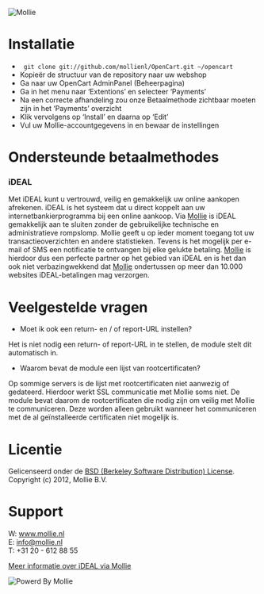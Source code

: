 ![Mollie](http://www.mollie.nl/files/Mollie-Logo-Style-Small.png)

# Installatie #
+ ``` git clone git://github.com/mollienl/OpenCart.git ~/opencart```
+ Kopieër de structuur van de repository naar uw webshop
+ Ga naar uw OpenCart AdminPanel (Beheerpagina)
+ Ga in het menu naar ‘Extentions’ en selecteer ‘Payments’
+ Na een correcte afhandeling zou onze Betaalmethode zichtbaar moeten zijn in het ‘Payments’ overzicht
+ Klik vervolgens op ‘Install’ en daarna op ‘Edit’
+ Vul uw Mollie-accountgegevens in en bewaar de instellingen

# Ondersteunde betaalmethodes #
### iDEAL ###
Met iDEAL kunt u vertrouwd, veilig en gemakkelijk uw online aankopen afrekenen. iDEAL is het systeem dat u direct koppelt aan uw internetbankierprogramma bij een online aankoop.
Via [Mollie](http://www.mollie.nl/) is iDEAL gemakkelijk aan te sluiten zonder de gebruikelijke technische en administratieve rompslomp. Mollie geeft u op ieder moment toegang tot uw transactieoverzichten en andere statistieken. Tevens is het mogelijk per e-mail of SMS een notificatie te ontvangen bij elke gelukte betaling. [Mollie](http://www.mollie.nl/) is hierdoor dus een perfecte partner op het gebied van iDEAL en is het dan ook niet verbazingwekkend dat [Mollie](http://www.mollie.nl/) ondertussen op meer dan 10.000 websites iDEAL-betalingen mag verzorgen.

# Veelgestelde vragen #
+ Moet ik ook een return- en / of report-URL instellen?

Het is niet nodig een return- of report-URL in te stellen, de module stelt dit automatisch in.

+ Waarom bevat de module een lijst van rootcertificaten?

Op sommige servers is de lijst met rootcertificaten niet aanwezig of gedateerd. Hierdoor werkt SSL communicatie met
Mollie soms niet. De module bevat daarom de rootcertificaten die nodig zijn om veilig met Mollie te communiceren. Deze
worden alleen gebruikt wanneer het communiceren met de al geïnstalleerde certificaten niet mogelijk is.

# Licentie #
Gelicenseerd onder de [BSD (Berkeley Software Distribution) License](http://www.opensource.org/licenses/bsd-license.php).  
Copyright (c) 2012, Mollie B.V.

# Support #
W: www.mollie.nl  
E: info@mollie.nl  
T: +31 20 - 612 88 55

[Meer informatie over iDEAL via Mollie](https://www.mollie.nl/betaaldiensten/ideal/)

![Powerd By Mollie](http://www.mollie.nl/images/badge-betaling-medium.png)
